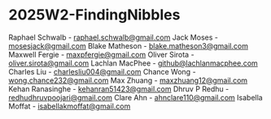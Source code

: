 # 2025W2-FindingNibbles

Raphael Schwalb - raphael.schwalb@gmail.com
Jack Moses - mosesjack@gmail.com
Blake Matheson - blake.matheson3@gmail.com
Maxwell Fergie - maxpfergie@gmail.com
Oliver Sirota - oliver.sirota@gmail.com
Lachlan MacPhee - github@lachlanmacphee.com
Charles Liu - charlesliu004@gmail.com
Chance Wong - wong.chance232@gmail.com
Max Zhuang - maxzhuang12@gmail.com
Kehan Ranasinghe - kehanran51423@gmail.com
Dhruv P Redhu - redhudhruvpoojari@gmail.com
Clare Ahn - ahnclare110@gmail.com
Isabella Moffat - isabellakmoffat@gmail.com
